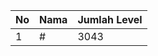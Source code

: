 | No | Nama            | Jumlah Level |
|----|-----------------|--------------|
| 1  | #    |    3043        |
